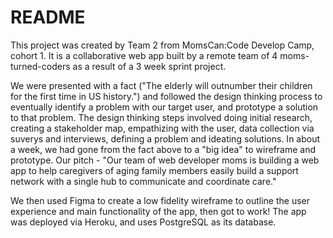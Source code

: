 # README

This project was created by Team 2 from MomsCan:Code Develop Camp, cohort 1. It is a collaborative web app built by a remote 
team of 4 moms-turned-coders as a result of a 3 week sprint project. 

We were presented with a fact ("The elderly will outnumber their children for the first time in US history.") and followed 
the design thinking process to eventually identify a problem with our target user, and prototype a solution to that problem. 
The design thinking steps involved doing initial research, creating a stakeholder map, empathizing with the user, data 
collection via suverys and interviews, defining a problem and ideating solutions. In about a week, we had gone from the fact 
above to a "big idea" to wireframe and prototype. Our pitch - "Our team of web developer moms is building a web app to help 
caregivers of aging family members easily build a support network with a single hub to communicate and coordinate care."

We then used Figma to create a low fidelity wireframe to outline the user experience and main functionality of the app, then 
got to work! The app was deployed via Heroku, and uses PostgreSQL as its database. 

